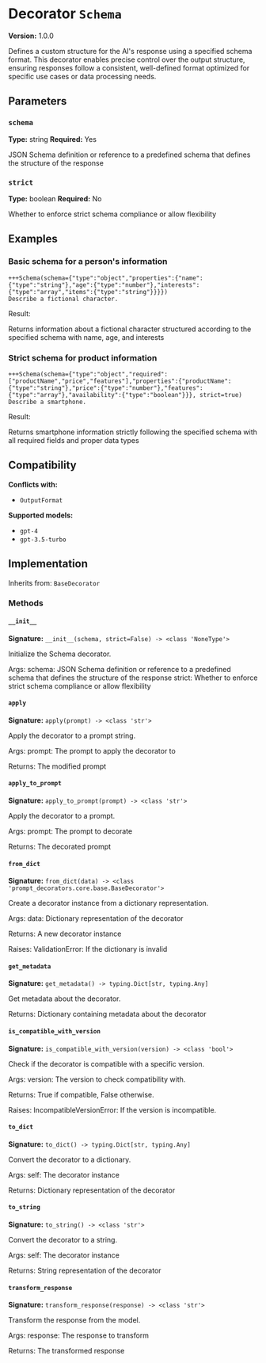 # Decorator `Schema`

**Version:** 1.0.0

Defines a custom structure for the AI's response using a specified schema format. This decorator enables precise control over the output structure, ensuring responses follow a consistent, well-defined format optimized for specific use cases or data processing needs.

## Parameters

### `schema`

**Type:** string
**Required:** Yes

JSON Schema definition or reference to a predefined schema that defines the structure of the response

### `strict`

**Type:** boolean
**Required:** No

Whether to enforce strict schema compliance or allow flexibility

## Examples

### Basic schema for a person's information

```
+++Schema(schema={"type":"object","properties":{"name":{"type":"string"},"age":{"type":"number"},"interests":{"type":"array","items":{"type":"string"}}}})
Describe a fictional character.
```

Result:

Returns information about a fictional character structured according to the specified schema with name, age, and interests

### Strict schema for product information

```
+++Schema(schema={"type":"object","required":["productName","price","features"],"properties":{"productName":{"type":"string"},"price":{"type":"number"},"features":{"type":"array"},"availability":{"type":"boolean"}}}, strict=true)
Describe a smartphone.
```

Result:

Returns smartphone information strictly following the specified schema with all required fields and proper data types

## Compatibility

**Conflicts with:**

- `OutputFormat`

**Supported models:**

- `gpt-4`
- `gpt-3.5-turbo`

## Implementation

Inherits from: `BaseDecorator`

### Methods

#### `__init__`

**Signature:** `__init__(schema, strict=False) -> <class 'NoneType'>`

Initialize the Schema decorator.

Args:
    schema: JSON Schema definition or reference to a predefined schema that defines the structure of the response
    strict: Whether to enforce strict schema compliance or allow flexibility

#### `apply`

**Signature:** `apply(prompt) -> <class 'str'>`

Apply the decorator to a prompt string.

Args:
    prompt: The prompt to apply the decorator to


Returns:
    The modified prompt

#### `apply_to_prompt`

**Signature:** `apply_to_prompt(prompt) -> <class 'str'>`

Apply the decorator to a prompt.

Args:
    prompt: The prompt to decorate

Returns:
    The decorated prompt

#### `from_dict`

**Signature:** `from_dict(data) -> <class 'prompt_decorators.core.base.BaseDecorator'>`

Create a decorator instance from a dictionary representation.

Args:
    data: Dictionary representation of the decorator

Returns:
    A new decorator instance

Raises:
    ValidationError: If the dictionary is invalid

#### `get_metadata`

**Signature:** `get_metadata() -> typing.Dict[str, typing.Any]`

Get metadata about the decorator.

Returns:
    Dictionary containing metadata about the decorator

#### `is_compatible_with_version`

**Signature:** `is_compatible_with_version(version) -> <class 'bool'>`

Check if the decorator is compatible with a specific version.

Args:
    version: The version to check compatibility with.


Returns:
    True if compatible, False otherwise.


Raises:
    IncompatibleVersionError: If the version is incompatible.

#### `to_dict`

**Signature:** `to_dict() -> typing.Dict[str, typing.Any]`

Convert the decorator to a dictionary.

Args:
    self: The decorator instance

Returns:
    Dictionary representation of the decorator

#### `to_string`

**Signature:** `to_string() -> <class 'str'>`

Convert the decorator to a string.

Args:
    self: The decorator instance

Returns:
    String representation of the decorator

#### `transform_response`

**Signature:** `transform_response(response) -> <class 'str'>`

Transform the response from the model.

Args:
    response: The response to transform

Returns:
    The transformed response
